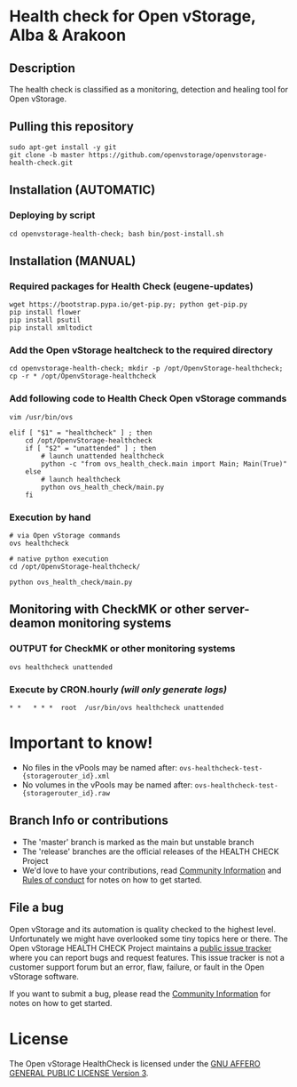 # Health check for Open vStorage, Alba & Arakoon

## Description

The health check is classified as a monitoring, detection and healing tool for Open vStorage.

## Pulling this repository
```
sudo apt-get install -y git
git clone -b master https://github.com/openvstorage/openvstorage-health-check.git
```

## Installation (AUTOMATIC)

### Deploying by script
```
cd openvstorage-health-check; bash bin/post-install.sh
```

## Installation (MANUAL)
### Required packages for Health Check (eugene-updates)
```
wget https://bootstrap.pypa.io/get-pip.py; python get-pip.py
pip install flower
pip install psutil
pip install xmltodict
```

### Add the Open vStorage healtcheck to the required directory
```
cd openvstorage-health-check; mkdir -p /opt/OpenvStorage-healthcheck; cp -r * /opt/OpenvStorage-healthcheck
```

### Add following code to Health Check Open vStorage commands

```
vim /usr/bin/ovs
```

```
elif [ "$1" = "healthcheck" ] ; then
    cd /opt/OpenvStorage-healthcheck
    if [ "$2" = "unattended" ] ; then
        # launch unattended healthcheck
        python -c "from ovs_health_check.main import Main; Main(True)"
    else
        # launch healthcheck
        python ovs_health_check/main.py
    fi
```

### Execution by hand

```
# via Open vStorage commands
ovs healthcheck

# native python execution
cd /opt/OpenvStorage-healthcheck/

python ovs_health_check/main.py
```

## Monitoring with CheckMK or other server-deamon monitoring systems

### OUTPUT for CheckMK or other monitoring systems

```
ovs healthcheck unattended
```

### Execute by CRON.hourly *(will only generate logs)*

```
* *   * * *  root  /usr/bin/ovs healthcheck unattended
```

# Important to know!
* No files in the vPools may be named after: `ovs-healthcheck-test-{storagerouter_id}.xml`
* No volumes in the vPools may be named after: `ovs-healthcheck-test-{storagerouter_id}.raw`

## Branch Info or contributions
* The 'master' branch is marked as the main but unstable branch
* The 'release' branches are the official releases of the HEALTH CHECK Project
* We'd love to have your contributions, read [Community Information](CONTRIBUTION.md) and [Rules of conduct](RULES.md) for notes on how to get started.

## File a bug
Open vStorage and its automation is quality checked to the highest level.
Unfortunately we might have overlooked some tiny topics here or there.
The Open vStorage HEALTH CHECK Project maintains a [public issue tracker](https://github.com/openvstorage/openvstorage-health-check/issues)
where you can report bugs and request features.
This issue tracker is not a customer support forum but an error, flaw, failure, or fault in the Open vStorage software.

If you want to submit a bug, please read the [Community Information](CONTRIBUTION.md) for notes on how to get started.

# License
The Open vStorage HealthCheck is licensed under the [GNU AFFERO GENERAL PUBLIC LICENSE Version 3](https://www.gnu.org/licenses/agpl.html).
